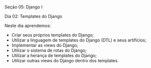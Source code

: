 Seção 05: Django I

Dia 02: Templates do Django

Neste dia aprendemos: 
- Criar seus próprios templates do Django; 
- Utilizar a linguagem de templates do Django (DTL) e seus artifícios; 
- Implementar as views do Django; 
- Utilizar o sistema de rotas do Django; 
- Utilizar a herança de templates do Django; 
- Utilizar outras views do Django dentro dos templates.


